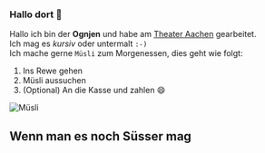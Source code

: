 ### Hallo dort 👋

Hallo ich bin der **Ognjen** und habe am [Theater Aachen](https://theateraachen.de/de_DE/home?p=1) gearbeitet.
<br>Ich mag es *kursiv* oder untermalt `:-)`<br>
Ich mache gerne `Müsli` zum Morgenessen, dies geht wie folgt:

1. Ins Rewe gehen 
2. Müsli aussuchen
3. (Optional) An die Kasse und zahlen 😄

![Müsli](https://img.rewe-static.de/0974656/7891510_digital-image.png?output-quality=60&fit=inside|420:420&output-format=image/webp&background-color=ffffff)
## Wenn man es noch Süsser mag




<!-- **ognjenkoldzic/ognjenkoldzic** is a ✨ _special_ ✨ repository because its `README.md` (this file) appears on your GitHub profile.

Here are some ideas to get you started:

- 🔭 I’m currently working on ...
- 🌱 I’m currently learning ...
- 👯 I’m looking to collaborate on ...
- 🤔 I’m looking for help with ...
- 💬 Ask me about ...
- 📫 How to reach me: ...
- 😄 Pronouns: ...
- ⚡ Fun fact: ...
-->
